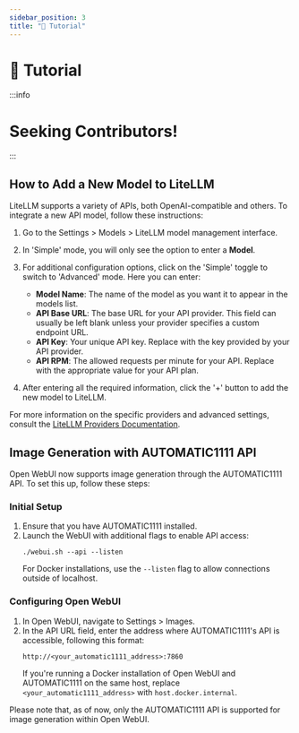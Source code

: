```yaml
---
sidebar_position: 3
title: "📝 Tutorial"
---
```


# 📝 Tutorial

:::info

# **Seeking Contributors!**

:::

## How to Add a New Model to LiteLLM

LiteLLM supports a variety of APIs, both OpenAI-compatible and others. To integrate a new API model, follow these instructions:

1. Go to the Settings > Models > LiteLLM model management interface.
2. In 'Simple' mode, you will only see the option to enter a **Model**.
3. For additional configuration options, click on the 'Simple' toggle to switch to 'Advanced' mode. Here you can enter:
   - **Model Name**: The name of the model as you want it to appear in the models list.
   - **API Base URL**: The base URL for your API provider. This field can usually be left blank unless your provider specifies a custom endpoint URL.
   - **API Key**: Your unique API key. Replace with the key provided by your API provider.
   - **API RPM**: The allowed requests per minute for your API. Replace with the appropriate value for your API plan.

4. After entering all the required information, click the '+' button to add the new model to LiteLLM.

For more information on the specific providers and advanced settings, consult the [LiteLLM Providers Documentation](https://litellm.vercel.app/docs/providers).

## Image Generation with AUTOMATIC1111 API

Open WebUI now supports image generation through the AUTOMATIC1111 API. To set this up, follow these steps:

### Initial Setup

1. Ensure that you have AUTOMATIC1111 installed.
2. Launch the WebUI with additional flags to enable API access:
   ```
   ./webui.sh --api --listen
   ```
   For Docker installations, use the `--listen` flag to allow connections outside of localhost.

### Configuring Open WebUI

1. In Open WebUI, navigate to Settings > Images.
2. In the API URL field, enter the address where AUTOMATIC1111's API is accessible, following this format:
   ```
   http://<your_automatic1111_address>:7860
   ```
   If you're running a Docker installation of Open WebUI and AUTOMATIC1111 on the same host, replace `<your_automatic1111_address>` with `host.docker.internal`.

Please note that, as of now, only the AUTOMATIC1111 API is supported for image generation within Open WebUI.